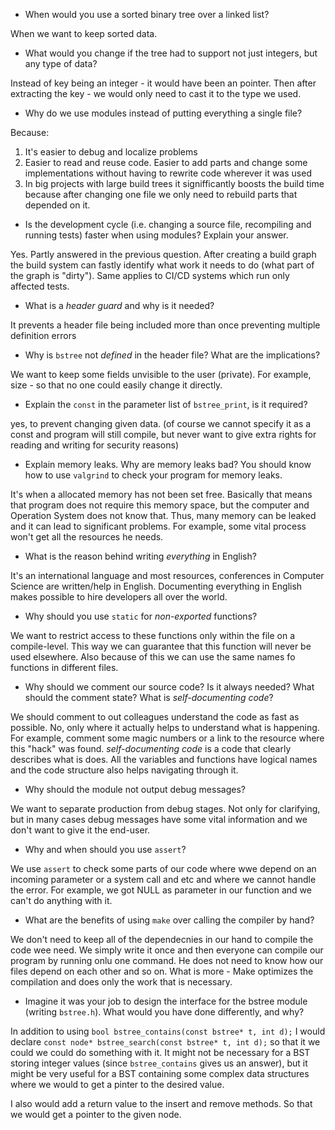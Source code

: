 - When would you use a sorted binary tree over a linked list?

When we want to keep sorted data.

- What would you change if the tree had to support not just integers, but any
  type of data? 
  
Instead of key being an integer - it would have been an pointer. Then after extracting the key - we would only need to cast it to the type we used.
  
- Why do we use modules instead of putting everything a single file?

Because:
1. It's easier to debug and localize problems
2. Easier to read and reuse code. Easier to add parts and change some implementations without having to rewrite code wherever it was used
3. In big projects with large build trees it signifficantly boosts the build time because after changing one file we only need to rebuild parts that depended on it.


- Is the development cycle (i.e. changing a source file, recompiling and
  running tests) faster when using modules? Explain your answer.
  
Yes. Partly answered in the previous question. After creating a build graph the build system can fastly identify what work it needs to do (what part of the graph is "dirty"). Same applies to CI/CD systems which run only affected tests. 

- What is a _header guard_ and why is it needed?

It prevents a header file being included more than once preventing multiple definition errors

- Why is `bstree` not _defined_ in the header file? What are the
  implications?
  
We want to keep some fields unvisible to the user (private). For example, size - so that no one could easily change it directly.  
  
- Explain the `const` in the parameter list of `bstree_print`, is it required?

yes, to prevent changing given data. (of course we cannot specify it as a const and program will still compile, but never want to give extra rights for reading and writing for security reasons)

- Explain memory leaks. Why are memory leaks bad? You should know how to use `valgrind` to check your program for memory leaks.

It's when a allocated memory has not been set free. Basically that means that program does not require this memory space, but the computer and Operation System does not know that. Thus, many memory can be leaked and it can lead to significant problems. For example, some vital process won't get all the resources he needs.

- What is the reason behind writing _everything_ in English?

It's an international language and most resources, conferences in Computer Science are written/help in English. Documenting everything in English makes possible to hire developers all over the world.

- Why should you use `static` for _non-exported_ functions?

We want to restrict access to these functions only within the file on a compile-level. This way we can guarantee that this function will never be used elsewhere. Also because of this we can use the same names fo functions in different files.

- Why should we comment our source code? Is it always needed? What should the
  comment state? What is _self-documenting code_?
  
We should comment to out colleagues understand the code as fast as possible. No, only where it actually helps to understand what is happening. For example, comment some magic numbers or a link to the resource where this "hack" was found.  _self-documenting code_ is a code that clearly describes what is does. All the variables and functions have logical names and the code structure also helps navigating through it.  
  
- Why should the module not output debug messages?

We want to separate production from debug stages. Not only for clarifying, but in many cases debug messages have some vital information and we don't want to give it the end-user.

- Why and when should you use `assert`?

We use `assert` to check some parts of our code where wwe depend on an incoming parameter or a system call and etc and where we cannot handle the error. For example, we got NULL as parameter in our function and we can't do anything with it. 

- What are the benefits of using `make` over calling the compiler by hand?

We don't need to keep all of the dependecnies in our hand to compile the code wee need. We simply write it once and then everyone can compile our program by running onlu one command. He does not need to know how our files depend on each other and so on. What is more - Make optimizes the compilation and does only the work that is necessary.

- Imagine it was your job to design the interface for the bstree module
  (writing `bstree.h`). What would you have done differently, and why?
  
In addition to using `bool bstree_contains(const bstree* t, int d);` I would declare `const node* bstree_search(const bstree* t, int d);` so that it we could we could do something with it. It might not be necessary for a BST storing integer values (since `bstree_contains` gives us an answer), but it might be very useful for a BST containing some complex data structures where we would to get a pinter to the desired value. 

I also would add a return value to the insert and remove methods. So that we would get a pointer to the given node.